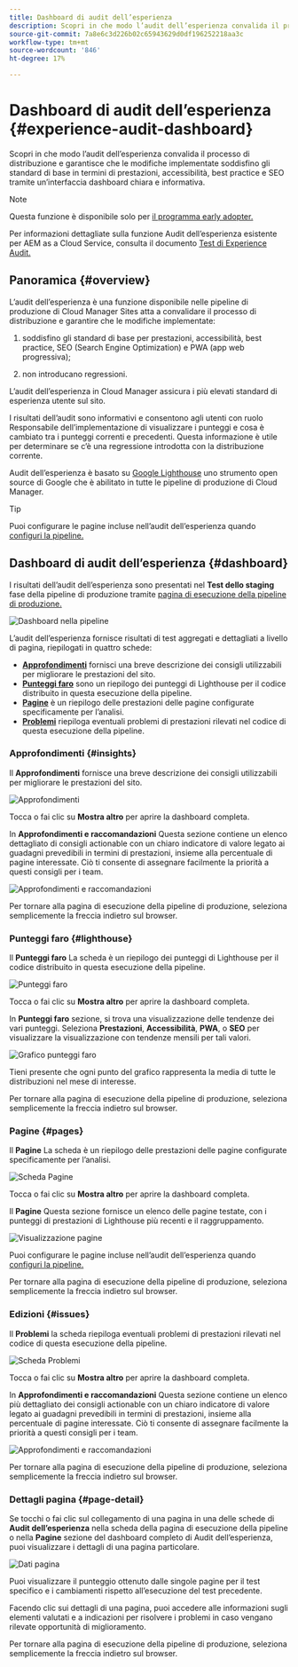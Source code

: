 ```yaml
---
title: Dashboard di audit dell’esperienza
description: Scopri in che modo l’audit dell’esperienza convalida il processo di distribuzione e garantisce che le modifiche implementate soddisfino gli standard di base in termini di prestazioni, accessibilità, best practice e SEO tramite un’interfaccia dashboard chiara e informativa.
source-git-commit: 7a8e6c3d226b02c65943629d0df196252218aa3c
workflow-type: tm+mt
source-wordcount: '846'
ht-degree: 17%

---
```



# Dashboard di audit dell’esperienza {#experience-audit-dashboard}


Scopri in che modo l’audit dell’esperienza convalida il processo di distribuzione e garantisce che le modifiche implementate soddisfino gli standard di base in termini di prestazioni, accessibilità, best practice e SEO tramite un’interfaccia dashboard chiara e informativa.

>[!NOTE]
>
>Questa funzione è disponibile solo per [il programma early adopter.](/help/implementing/cloud-manager/release-notes/current.md#early-adoption)
>
>Per informazioni dettagliate sulla funzione Audit dell’esperienza esistente per AEM as a Cloud Service, consulta il documento [Test di Experience Audit.](/help/implementing/cloud-manager/experience-audit-testing.md)

## Panoramica {#overview}

L’audit dell’esperienza è una funzione disponibile nelle pipeline di produzione di Cloud Manager Sites atta a convalidare il processo di distribuzione e garantire che le modifiche implementate:

1. soddisfino gli standard di base per prestazioni, accessibilità, best practice, SEO (Search Engine Optimization) e PWA (app web progressiva);

1. non introducano regressioni.

L’audit dell’esperienza in Cloud Manager assicura i più elevati standard di esperienza utente sul sito.

I risultati dell’audit sono informativi e consentono agli utenti con ruolo Responsabile dell’implementazione di visualizzare i punteggi e cosa è cambiato tra i punteggi correnti e precedenti. Questa informazione è utile per determinare se c’è una regressione introdotta con la distribuzione corrente.

Audit dell’esperienza è basato su [Google Lighthouse](https://developer.chrome.com/docs/lighthouse/overview/) uno strumento open source di Google che è abilitato in tutte le pipeline di produzione di Cloud Manager.

>[!TIP]
>
>Puoi configurare le pagine incluse nell’audit dell’esperienza quando [configuri la pipeline.](/help/implementing/cloud-manager/configuring-pipelines/configuring-production-pipelines.md#full-stack-code)

## Dashboard di audit dell’esperienza {#dashboard}

I risultati dell’audit dell’esperienza sono presentati nel **Test dello staging** fase della pipeline di produzione tramite [pagina di esecuzione della pipeline di produzione.](/help/implementing/cloud-manager/deploy-code.md)

![Dashboard nella pipeline](assets/dashboard.png)

L’audit dell’esperienza fornisce risultati di test aggregati e dettagliati a livello di pagina, riepilogati in quattro schede:

* **[Approfondimenti](#insights)** fornisci una breve descrizione dei consigli utilizzabili per migliorare le prestazioni del sito.
* **[Punteggi faro](#lighthouse)** sono un riepilogo dei punteggi di Lighthouse per il codice distribuito in questa esecuzione della pipeline.
* **[Pagine](#pages)** è un riepilogo delle prestazioni delle pagine configurate specificamente per l’analisi.
* **[Problemi](#issues)** riepiloga eventuali problemi di prestazioni rilevati nel codice di questa esecuzione della pipeline.

### Approfondimenti {#insights}

Il **Approfondimenti** fornisce una breve descrizione dei consigli utilizzabili per migliorare le prestazioni del sito.

![Approfondimenti](assets/insights.png)

Tocca o fai clic su **Mostra altro** per aprire la dashboard completa.

In **Approfondimenti e raccomandazioni** Questa sezione contiene un elenco dettagliato di consigli actionable con un chiaro indicatore di valore legato ai guadagni prevedibili in termini di prestazioni, insieme alla percentuale di pagine interessate. Ciò ti consente di assegnare facilmente la priorità a questi consigli per i team.

![Approfondimenti e raccomandazioni](assets/insights-recommendations.png)

Per tornare alla pagina di esecuzione della pipeline di produzione, seleziona semplicemente la freccia indietro sul browser.

### Punteggi faro {#lighthouse}

Il **Punteggi faro** La scheda è un riepilogo dei punteggi di Lighthouse per il codice distribuito in questa esecuzione della pipeline.

![Punteggi faro](assets/lighthouse.png)

Tocca o fai clic su **Mostra altro** per aprire la dashboard completa.

In **Punteggi faro** sezione, si trova una visualizzazione delle tendenze dei vari punteggi. Seleziona **Prestazioni**, **Accessibilità**, **PWA**, o **SEO** per visualizzare la visualizzazione con tendenze mensili per tali valori.

![Grafico punteggi faro](assets/lighthouse-scores.png)

Tieni presente che ogni punto del grafico rappresenta la media di tutte le distribuzioni nel mese di interesse.

Per tornare alla pagina di esecuzione della pipeline di produzione, seleziona semplicemente la freccia indietro sul browser.

### Pagine {#pages}

Il **Pagine** La scheda è un riepilogo delle prestazioni delle pagine configurate specificamente per l’analisi.

![Scheda Pagine](assets/pages.png)

Tocca o fai clic su **Mostra altro** per aprire la dashboard completa.

Il **Pagine** Questa sezione fornisce un elenco delle pagine testate, con i punteggi di prestazioni di Lighthouse più recenti e il raggruppamento.

![Visualizzazione pagine](assets/pages-view.png)

Puoi configurare le pagine incluse nell’audit dell’esperienza quando [configuri la pipeline.](/help/implementing/cloud-manager/configuring-pipelines/configuring-production-pipelines.md#full-stack-code)

Per tornare alla pagina di esecuzione della pipeline di produzione, seleziona semplicemente la freccia indietro sul browser.

### Edizioni {#issues}

Il **Problemi** la scheda riepiloga eventuali problemi di prestazioni rilevati nel codice di questa esecuzione della pipeline.

![Scheda Problemi](assets/issues.png)

Tocca o fai clic su **Mostra altro** per aprire la dashboard completa.

In **Approfondimenti e raccomandazioni** Questa sezione contiene un elenco più dettagliato dei consigli actionable con un chiaro indicatore di valore legato ai guadagni prevedibili in termini di prestazioni, insieme alla percentuale di pagine interessate. Ciò ti consente di assegnare facilmente la priorità a questi consigli per i team.

![Approfondimenti e raccomandazioni](assets/insights-recommendations.png)

Per tornare alla pagina di esecuzione della pipeline di produzione, seleziona semplicemente la freccia indietro sul browser.

### Dettagli pagina {#page-detail}

Se tocchi o fai clic sul collegamento di una pagina in una delle schede di **Audit dell’esperienza** nella scheda della pagina di esecuzione della pipeline o nella **Pagine** sezione del dashboard completo di Audit dell’esperienza, puoi visualizzare i dettagli di una pagina particolare.

![Dati pagina](assets/page-data.png)

Puoi visualizzare il punteggio ottenuto dalle singole pagine per il test specifico e i cambiamenti rispetto all’esecuzione del test precedente.

Facendo clic sui dettagli di una pagina, puoi accedere alle informazioni sugli elementi valutati e a indicazioni per risolvere i problemi in caso vengano rilevate opportunità di miglioramento.

Per tornare alla pagina di esecuzione della pipeline di produzione, seleziona semplicemente la freccia indietro sul browser.
